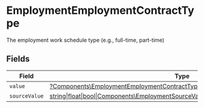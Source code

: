 # EmploymentEmploymentContractType

The employment work schedule type (e.g., full-time, part-time)


## Fields

| Field                                                                                                                                                          | Type                                                                                                                                                           | Required                                                                                                                                                       | Description                                                                                                                                                    |
| -------------------------------------------------------------------------------------------------------------------------------------------------------------- | -------------------------------------------------------------------------------------------------------------------------------------------------------------- | -------------------------------------------------------------------------------------------------------------------------------------------------------------- | -------------------------------------------------------------------------------------------------------------------------------------------------------------- |
| `value`                                                                                                                                                        | [?Components\EmploymentEmploymentContractTypeValue](../../Models/Components/EmploymentEmploymentContractTypeValue.md)                                          | :heavy_minus_sign:                                                                                                                                             | N/A                                                                                                                                                            |
| `sourceValue`                                                                                                                                                  | [string\|float\|bool\|Components\EmploymentSourceValueEmploymentContractType4\|array\|null](../../Models/Components/EmploymentEmploymentContractTypeSourceValue.md) | :heavy_minus_sign:                                                                                                                                             | N/A                                                                                                                                                            |